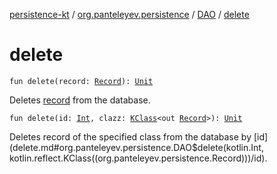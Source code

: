 [persistence-kt](../../index.md) / [org.panteleyev.persistence](../index.md) / [DAO](index.md) / [delete](.)

# delete

`fun delete(record: `[`Record`](../-record/index.md)`): `[`Unit`](https://kotlinlang.org/api/latest/jvm/stdlib/kotlin/-unit/index.html)

Deletes [record](delete.md#org.panteleyev.persistence.DAO$delete(org.panteleyev.persistence.Record)/record) from the database.

`fun delete(id: `[`Int`](https://kotlinlang.org/api/latest/jvm/stdlib/kotlin/-int/index.html)`, clazz: `[`KClass`](https://kotlinlang.org/api/latest/jvm/stdlib/kotlin.reflect/-k-class/index.html)`<out `[`Record`](../-record/index.md)`>): `[`Unit`](https://kotlinlang.org/api/latest/jvm/stdlib/kotlin/-unit/index.html)

Deletes record of the specified class from the database by [id](delete.md#org.panteleyev.persistence.DAO$delete(kotlin.Int, kotlin.reflect.KClass((org.panteleyev.persistence.Record)))/id).


